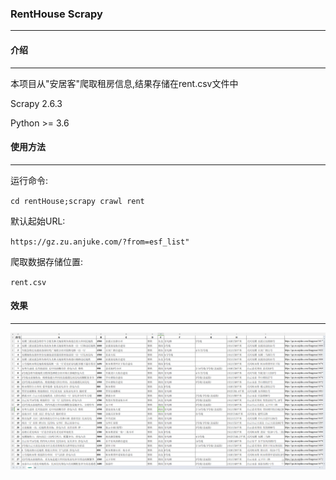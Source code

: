 ### RentHouse Scrapy
---

#### 介绍
---

本项目从"安居客"爬取租房信息,结果存储在rent.csv文件中

Scrapy 2.6.3

Python >= 3.6

#### 使用方法
---

运行命令: 

`
cd rentHouse;scrapy crawl rent
`

默认起始URL: 

`
https://gz.zu.anjuke.com/?from=esf_list"
`

爬取数据存储位置: 

`
rent.csv
`

#### 效果
---
![示例](./img/sample.png "示例")
